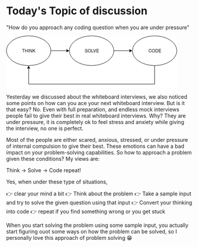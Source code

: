 ﻿# Today's Topic of discussion

"How do you approach any coding question when you are under pressure"

![cover](./thinksolvecode.png)

Yesterday we discussed about the whiteboard interviews, we also noticed some points on how can you ace your next whiteboard interview. But is it that easy? No. Even with full preparation, and endless mock interviews people fail to give their best in real whiteboard interviews. Why? They are under pressure, it is completely ok to feel stress and anxiety while giving the interview, no one is perfect. 

Most of the people are either scared, anxious, stressed, or under pressure of internal compulsion to give their best. These emotions can have a bad impact on your problem-solving capabilities. So how to approach a problem given these conditions? My views are:

Think -> Solve -> Code repeat!

Yes, when under these type of situations, 

👉 clear your mind a bit
👉 Think about the problem
👉 Take a sample input and try to solve the given question using that input
👉 Convert your thinking into code
👉 repeat if you find something wrong or you get stuck

When you start solving the problem using some sample input, you actually start figuring ouot some ways on how the problem can be solved, so I personally love this approach of problem solving 😁